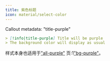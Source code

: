 ```yaml
---
title: 紫色标题
icon: material/select-color
---
```


Callout metadata: "title-purple"

```md
> [!info|title-purple] Title will be purple
> The background color will display as usual
```

样式本身也适用于["all-purple"](../combined-styling/page-4.md)
页:1["bg-purple"](../bg-styling/page-4.md)。

